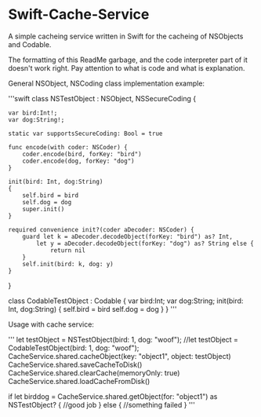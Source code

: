 # Swift-Cache-Service
A simple cacheing service written in Swift for the cacheing of NSObjects and Codable.

The formatting of this ReadMe garbage, and the code interpreter part of it doesn't work right.  Pay attention to what is code and what is explanation.

General NSObject, NSCoding class implementation example:

'''swift
class NSTestObject : NSObject, NSSecureCoding {
    
    var bird:Int!;
    var dog:String!;
    
    static var supportsSecureCoding: Bool = true
    
    func encode(with coder: NSCoder) {
        coder.encode(bird, forKey: "bird")
        coder.encode(dog, forKey: "dog")
    }
    
    init(bird: Int, dog:String)
    {
        self.bird = bird
        self.dog = dog
        super.init()
    }
    
    required convenience init?(coder aDecoder: NSCoder) {
        guard let k = aDecoder.decodeObject(forKey: "bird") as? Int,
            let y = aDecoder.decodeObject(forKey: "dog") as? String else {
                return nil
        }
        self.init(bird: k, dog: y)
    }
}

class CodableTestObject : Codable {
    var bird:Int;
    var dog:String;
    init(bird: Int, dog:String)
    {
        self.bird = bird
        self.dog = dog
    }
}
'''

Usage with cache service:

'''
let testObject = NSTestObject(bird: 1, dog: "woof");  //let testObject = CodableTestObject(bird: 1, dog: "woof");
CacheService.shared.cacheObject(key: "object1", object: testObject)
CacheService.shared.saveCacheToDisk()
CacheService.shared.clearCache(memoryOnly: true)
CacheService.shared.loadCacheFromDisk()

if let birddog =  CacheService.shared.getObject(for: "object1") as NSTestObject? {
         //good job
} else {
        //something failed
}
'''
